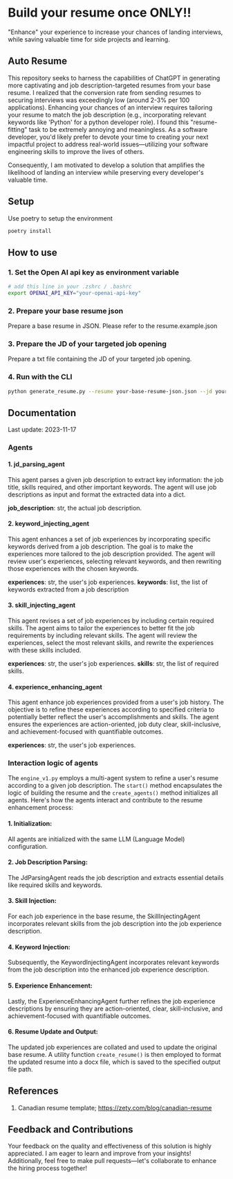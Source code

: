 # Build your resume once ONLY!!
"Enhance" your experience to increase your chances of landing interviews, while saving valuable time for side projects and learning.


## Auto Resume
This repository seeks to harness the capabilities of ChatGPT in generating more captivating and job description-targeted resumes from your base resume. I realized that the conversion rate from sending resumes to securing interviews was exceedingly low (around 2-3% per 100 applications). Enhancing your chances of an interview requires tailoring your resume to match the job description (e.g., incorporating relevant keywords like 'Python' for a python developer role). I found this "resume-fitting" task to be extremely annoying and meaningless. As a software developer, you'd likely prefer to devote your time to creating your next impactful project to address real-world issues—utilizing your software engineering skills to improve the lives of others.

Consequently, I am motivated to develop a solution that amplifies the likelihood of landing an interview while preserving every developer's valuable time.


## Setup
Use poetry to setup the environment
```bash
poetry install
```


## How to use
### 1. Set the Open AI api key as environment variable
```bash
# add this line in your .zshrc / .bashrc
export OPENAI_API_KEY="your-openai-api-key"
```

### 2. Prepare your base resume json
Prepare a base resume in JSON. Please refer to the resume.example.json

### 3. Prepare the JD of your targeted job opening
Prepare a txt file containing the JD of your targeted job opening.

### 4. Run with the CLI
```bash
python generate_resume.py --resume your-base-resume-json.json --jd your-job-description.txt
```


## Documentation
Last update: 2023-11-17

### Agents
#### 1. jd_parsing_agent
This agent parses a given job description to extract key information: the job title, skills required, and other important keywords. The agent will use job descriptions as input and format the extracted data into a dict.

**job_description**: str, the actual job description.

#### 2. keyword_injecting_agent
This agent enhances a set of job experiences by incorporating specific keywords derived from a job description. The goal is to make the experiences more tailored to the job description provided. The agent will review user's experiences, selecting relevant keywords, and then rewriting those experiences with the chosen keywords.

**experiences**: str, the user's job experiences.
**keywords**: list, the list of keywords extracted from a job description

#### 3. skill_injecting_agent
This agent revises a set of job experiences by including certain required skills. The agent aims to tailor the experiences to better fit the job requirements by including relevant skills. The agent will review the experiences, select the most relevant skills, and rewrite the experiences with these skills included.

**experiences**: str, the user's job experiences.
**skills**: str, the list of required skills.

#### 4. experience_enhancing_agent
This agent enhance job experiences provided from a user's job history. The objective is to refine these experiences according to specified criteria to potentially better reflect the user's accomplishments and skills. The agent ensures the experiences are action-oriented, job duty clear, skill-inclusive, and achievement-focused with quantifiable outcomes.

**experiences**: str, the user's job experiences.


### Interaction logic of agents
The `engine_v1.py` employs a multi-agent system to refine a user's resume according to a given job description. The `start()` method encapsulates the logic of building the resume and the `create_agents()` method initializes all agents. Here's how the agents interact and contribute to the resume enhancement process:

#### 1. Initialization:
All agents are initialized with the same LLM (Language Model) configuration.

#### 2. Job Description Parsing:
The JdParsingAgent reads the job description and extracts essential details like required skills and keywords.

#### 3. Skill Injection:
For each job experience in the base resume, the SkillInjectingAgent incorporates relevant skills from the job description into the job experience description.

#### 4. Keyword Injection:
Subsequently, the KeywordInjectingAgent incorporates relevant keywords from the job description into the enhanced job experience description.

#### 5. Experience Enhancement:
Lastly, the ExperienceEnhancingAgent further refines the job experience descriptions by ensuring they are action-oriented, clear, skill-inclusive, and achievement-focused with quantifiable outcomes.

#### 6. Resume Update and Output:
The updated job experiences are collated and used to update the original base resume.
A utility function `create_resume()` is then employed to format the updated resume into a docx file, which is saved to the specified output file path.


## References
1. Canadian resume template; https://zety.com/blog/canadian-resume


## Feedback and Contributions
Your feedback on the quality and effectiveness of this solution is highly appreciated. I am eager to learn and improve from your insights! Additionally, feel free to make pull requests—let's collaborate to enhance the hiring process together!
